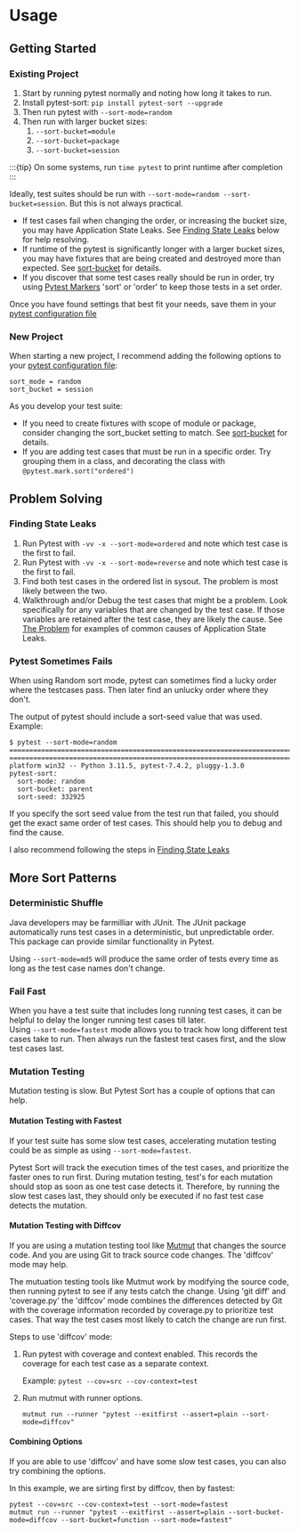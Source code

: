 # Usage

## Getting Started

### Existing Project

1. Start by running pytest normally and noting how long it takes to run.  
2. Install pytest-sort: `pip install pytest-sort --upgrade`
3. Then run pytest with `--sort-mode=random`
4. Then run with larger bucket sizes:
    1. `--sort-bucket=module`
    2. `--sort-bucket=package`
    3. `--sort-bucket=session`

:::{tip}
On some systems, run `time pytest` to print runtime after completion
:::

Ideally, test suites should be run with `--sort-mode=random --sort-bucket=session`.
But this is not always practical.
* If test cases fail when changing the order, or increasing the bucket size, you may have Application State Leaks.
See [Finding State Leaks](project:#finding-state-leaks) below for help resolving.
* If runtime of the pytest is significantly longer with a larger bucket sizes, you may have fixtures that are being created and destroyed more than expected.  See [sort-bucket](project:configuration.md#sort-bucket) for details.
* If you discover that some test cases really should be run in order, try using [Pytest Markers](project:configuration.md#pytest-markers) 'sort' or 'order' to keep those tests in a set order.

Once you have found settings that best fit your needs, save them in your [pytest configuration file](https://docs.pytest.org/en/stable/reference/customize.html#configuration-file-formats)

### New Project

When starting a new project, I recommend adding the following options to your [pytest configuration file](https://docs.pytest.org/en/stable/reference/customize.html#configuration-file-formats):
```
sort_mode = random
sort_bucket = session
```

As you develop your test suite:
* If you need to create fixtures with scope of module or package, consider changing the sort_bucket setting to match.  See [sort-bucket](project:configuration.md#sort-bucket) for details.
* If you are adding test cases that must be run in a specific order.  Try grouping them in a class, and decorating the class with `@pytest.mark.sort("ordered")`

## Problem Solving

### Finding State Leaks

1. Run Pytest with `-vv -x --sort-mode=ordered` and note which test case is the first to fail.
2. Run Pytest with `-vv -x --sort-mode=reverse` and note which test case is the first to fail.
3. Find both test cases in the ordered list in sysout.  The problem is most likely between the two.
4. Walkthrough and/or Debug the test cases that might be a problem.
Look specifically for any variables that are changed by the test case.
If those variables are retained after the test case, they are likely the cause.
See [The Problem](project:problem.md) for examples of common causes of Application State Leaks.

### Pytest Sometimes Fails

When using Random sort mode, pytest can sometimes find a lucky order where the testcases pass.
Then later find an unlucky order where they don't.

The output of pytest should include a sort-seed value that was used.  Example:
```
$ pytest --sort-mode=random
============================================================================ ============================================================================
platform win32 -- Python 3.11.5, pytest-7.4.2, pluggy-1.3.0
pytest-sort:
  sort-mode: random
  sort-bucket: parent
  sort-seed: 332925
```

If you specify the sort seed value from the test run that failed, you should get the exact same order of test cases.
This should help you to debug and find the cause.

I also recommend following the steps in [Finding State Leaks](project:#finding-state-leaks)

## More Sort Patterns

### Deterministic Shuffle

Java developers may be farmilliar with JUnit. The JUnit package automatically runs test cases in a deterministic, but unpredictable order.  
This package can provide similar functionality in Pytest.

Using `--sort-mode=md5` will produce the same order of tests every time as long as the test case names don't change.

### Fail Fast

When you have a test suite that includes long running test cases, it can be helpful to delay the longer running test cases till later.  
Using `--sort-mode=fastest` mode allows you to track how long different test cases take to run.  Then always run the fastest test cases first, and the slow test cases last.

### Mutation Testing

Mutation testing is slow.  But Pytest Sort has a couple of options that can help.

#### Mutation Testing with Fastest

If your test suite has some slow test cases, accelerating mutation testing could be as simple as using `--sort-mode=fastest`.

Pytest Sort will track the execution times of the test cases, and prioritize the faster ones to run first.
During mutation testing, test's for each mutation should stop as soon as one test case detects it.
Therefore, by running the slow test cases last, they should only be executed if no fast test case detects the mutation.

#### Mutation Testing with Diffcov

If you are using a mutation testing tool like [Mutmut](https://mutmut.readthedocs.io) that changes the source code.
And you are using Git to track source code changes.
The 'diffcov' mode may help.

The mutuation testing tools like Mutmut work by modifying the source code, then running pytest to see if any tests catch the change.
Using 'git diff' and 'coverage.py' the 'diffcov' mode combines the differences detected by Git with the coverage information recorded by coverage.py to prioritize test cases.
That way the test cases most likely to catch the change are run first.

Steps to use 'diffcov' mode:
1. Run pytest with coverage and context enabled.  This records the coverage for each test case as a separate context.

    Example: `pytest --cov=src --cov-context=test`

2. Run mutmut with runner options.

    `mutmut run --runner "pytest --exitfirst --assert=plain --sort-mode=diffcov"`

#### Combining Options

If you are able to use 'diffcov' and have some slow test cases, you can also try combining the options.

In this example, we are sirting first by diffcov, then by fastest:
```
pytest --cov=src --cov-context=test --sort-mode=fastest
mutmut run --runner "pytest --exitfirst --assert=plain --sort-bucket-mode=diffcov --sort-bucket=function --sort-mode=fastest"
```

